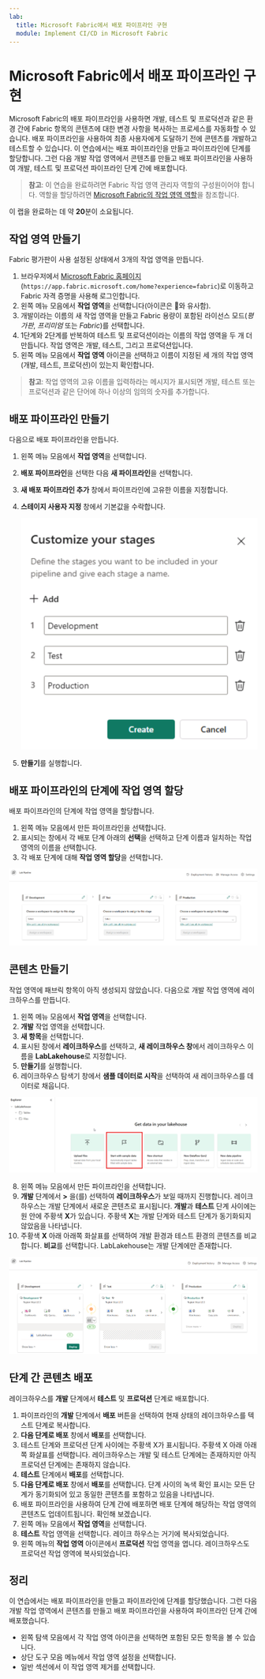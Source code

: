 ```yaml
---
lab:
  title: Microsoft Fabric에서 배포 파이프라인 구현
  module: Implement CI/CD in Microsoft Fabric
---
```


# Microsoft Fabric에서 배포 파이프라인 구현

Microsoft Fabric의 배포 파이프라인을 사용하면 개발, 테스트 및 프로덕션과 같은 환경 간에 Fabric 항목의 콘텐츠에 대한 변경 사항을 복사하는 프로세스를 자동화할 수 있습니다. 배포 파이프라인을 사용하여 최종 사용자에게 도달하기 전에 콘텐츠를 개발하고 테스트할 수 있습니다. 이 연습에서는 배포 파이프라인을 만들고 파이프라인에 단계를 할당합니다. 그런 다음 개발 작업 영역에서 콘텐츠를 만들고 배포 파이프라인을 사용하여 개발, 테스트 및 프로덕션 파이프라인 단계 간에 배포합니다.

> **참고**: 이 연습을 완료하려면 Fabric 작업 영역 관리자 역할의 구성원이어야 합니다. 역할을 할당하려면 [Microsoft Fabric의 작업 영역 역할](https://learn.microsoft.com/en-us/fabric/get-started/roles-workspaces)을 참조합니다.

이 랩을 완료하는 데 약 **20**분이 소요됩니다.

## 작업 영역 만들기

Fabric 평가판이 사용 설정된 상태에서 3개의 작업 영역을 만듭니다.

1. 브라우저에서 [Microsoft Fabric 홈페이지](https://app.fabric.microsoft.com/home?experience=fabric)(`https://app.fabric.microsoft.com/home?experience=fabric`)로 이동하고 Fabric 자격 증명을 사용해 로그인합니다.
2. 왼쪽 메뉴 모음에서 **작업 영역**을 선택합니다(아이콘은 와 유사함).
3. 개발이라는 이름의 새 작업 영역을 만들고 Fabric 용량이 포함된 라이선스 모드(*평가판*, *프리미엄* 또는 *Fabric*)를 선택합니다.
4. 1단계와 2단계를 반복하여 테스트 및 프로덕션이라는 이름의 작업 영역을 두 개 더 만듭니다. 작업 영역은 개발, 테스트, 그리고 프로덕션입니다.
5. 왼쪽 메뉴 모음에서 **작업 영역** 아이콘을 선택하고 이름이 지정된 세 개의 작업 영역(개발, 테스트, 프로덕션)이 있는지 확인합니다.

> **참고**: 작업 영역의 고유 이름을 입력하라는 메시지가 표시되면 개발, 테스트 또는 프로덕션과 같은 단어에 하나 이상의 임의의 숫자를 추가합니다.

## 배포 파이프라인 만들기

다음으로 배포 파이프라인을 만듭니다.

1. 왼쪽 메뉴 모음에서 **작업 영역**을 선택합니다.
2. **배포 파이프라인**을 선택한 다음 **새 파이프라인**을 선택합니다.
3. **새 배포 파이프라인 추가** 창에서 파이프라인에 고유한 이름을 지정합니다.
4. **스테이지 사용자 지정** 창에서 기본값을 수락합니다.  

   ![파이프라인 단계 스크린샷.](./Images/customize-stages.png)

5. **만들기**를 실행합니다.

## 배포 파이프라인의 단계에 작업 영역 할당

배포 파이프라인의 단계에 작업 영역을 할당합니다.

1. 왼쪽 메뉴 모음에서 만든 파이프라인을 선택합니다. 
2. 표시되는 창에서 각 배포 단계 아래의 **선택**을 선택하고 단계 이름과 일치하는 작업 영역의 이름을 선택합니다.
3. 각 배포 단계에 대해 **작업 영역 할당**을 선택합니다.

  ![배포 파이프라인 스크린샷.](./Images/deployment-pipeline.png)

## 콘텐츠 만들기

작업 영역에 패브릭 항목이 아직 생성되지 않았습니다. 다음으로 개발 작업 영역에 레이크하우스를 만듭니다.

1. 왼쪽 메뉴 모음에서 **작업 영역**을 선택합니다.
2. **개발** 작업 영역을 선택합니다.
3. **새 항목**을 선택합니다.
4. 표시된 창에서 **레이크하우스**를 선택하고, **새 레이크하우스 창**에서 레이크하우스 이름을 **LabLakehouse**로 지정합니다.
5. **만들기**를 실행합니다.
6. 레이크하우스 탐색기 창에서 **샘플 데이터로 시작**을 선택하여 새 레이크하우스를 데이터로 채웁니다.

  ![레이크하우스 탐색기 스크린샷.](./Images/lakehouse-explorer.png)

8. 왼쪽 메뉴 모음에서 만든 파이프라인을 선택합니다.
9. **개발** 단계에서 **>** 을(를) 선택하여 **레이크하우스**가 보일 때까지 진행합니다. 레이크하우스는 개발 단계에서 새로운 콘텐츠로 표시됩니다. **개발**과 **테스트** 단계 사이에는 원 안에 주황색 **X**가 있습니다. 주황색 **X**는 개발 단계와 테스트 단계가 동기화되지 않았음을 나타냅니다.
10. 주황색 **X** 아래 아래쪽 화살표를 선택하여 개발 환경과 테스트 환경의 콘텐츠를 비교합니다. **비교**를 선택합니다. LabLakehouse는 개발 단계에만 존재합니다.  

  ![단계 간에 콘텐츠가 일치하지 않음을 보여주는 배포 파이프라인 스크린샷.](./Images/lab-pipeline-compare.png)

## 단계 간 콘텐츠 배포

레이크하우스를 **개발** 단계에서 **테스트** 및 **프로덕션** 단계로 배포합니다.
1. 파이프라인의 **개발** 단계에서 **배포** 버튼을 선택하여 현재 상태의 레이크하우스를 텍스트 단계로 복사합니다. 
2. **다음 단계로 배포** 창에서 **배포**를 선택합니다.
3. 테스트 단계와 프로덕션 단계 사이에는 주황색 X가 표시됩니다. 주황색 X 아래 아래쪽 화살표를 선택합니다. 레이크하우스는 개발 및 테스트 단계에는 존재하지만 아직 프로덕션 단계에는 존재하지 않습니다.
4. **테스트** 단계에서 **배포**를 선택합니다.
5. **다음 단계로 배포** 창에서 **배포**를 선택합니다. 단계 사이의 녹색 확인 표시는 모든 단계가 동기화되어 있고 동일한 콘텐츠를 포함하고 있음을 나타냅니다.
6. 배포 파이프라인을 사용하여 단계 간에 배포하면 배포 단계에 해당하는 작업 영역의 콘텐츠도 업데이트됩니다. 확인해 보겠습니다.
7. 왼쪽 메뉴 모음에서 **작업 영역**을 선택합니다.
8. **테스트** 작업 영역을 선택합니다. 레이크 하우스는 거기에 복사되었습니다.
9. 왼쪽 메뉴의 **작업 영역** 아이콘에서 **프로덕션** 작업 영역을 엽니다. 레이크하우스도 프로덕션 작업 영역에 복사되었습니다.

## 정리

이 연습에서는 배포 파이프라인을 만들고 파이프라인에 단계를 할당했습니다. 그런 다음 개발 작업 영역에서 콘텐츠를 만들고 배포 파이프라인을 사용하여 파이프라인 단계 간에 배포했습니다.

- 왼쪽 탐색 모음에서 각 작업 영역 아이콘을 선택하면 포함된 모든 항목을 볼 수 있습니다.
- 상단 도구 모음 메뉴에서 작업 영역 설정을 선택합니다.
- 일반 섹션에서 이 작업 영역 제거를 선택합니다.
